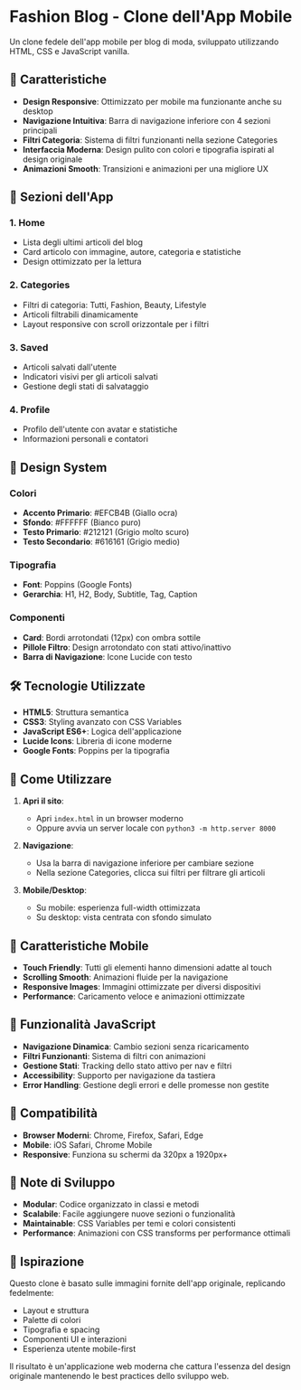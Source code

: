 # Fashion Blog - Clone dell'App Mobile

Un clone fedele dell'app mobile per blog di moda, sviluppato utilizzando HTML, CSS e JavaScript vanilla.

## 🚀 Caratteristiche

- **Design Responsive**: Ottimizzato per mobile ma funzionante anche su desktop
- **Navigazione Intuitiva**: Barra di navigazione inferiore con 4 sezioni principali
- **Filtri Categoria**: Sistema di filtri funzionanti nella sezione Categories
- **Interfaccia Moderna**: Design pulito con colori e tipografia ispirati al design originale
- **Animazioni Smooth**: Transizioni e animazioni per una migliore UX

## 📱 Sezioni dell'App

### 1. **Home**
- Lista degli ultimi articoli del blog
- Card articolo con immagine, autore, categoria e statistiche
- Design ottimizzato per la lettura

### 2. **Categories**
- Filtri di categoria: Tutti, Fashion, Beauty, Lifestyle
- Articoli filtrabili dinamicamente
- Layout responsive con scroll orizzontale per i filtri

### 3. **Saved**
- Articoli salvati dall'utente
- Indicatori visivi per gli articoli salvati
- Gestione degli stati di salvataggio

### 4. **Profile**
- Profilo dell'utente con avatar e statistiche
- Informazioni personali e contatori

## 🎨 Design System

### Colori
- **Accento Primario**: #EFCB4B (Giallo ocra)
- **Sfondo**: #FFFFFF (Bianco puro)
- **Testo Primario**: #212121 (Grigio molto scuro)
- **Testo Secondario**: #616161 (Grigio medio)

### Tipografia
- **Font**: Poppins (Google Fonts)
- **Gerarchia**: H1, H2, Body, Subtitle, Tag, Caption

### Componenti
- **Card**: Bordi arrotondati (12px) con ombra sottile
- **Pillole Filtro**: Design arrotondato con stati attivo/inattivo
- **Barra di Navigazione**: Icone Lucide con testo

## 🛠️ Tecnologie Utilizzate

- **HTML5**: Struttura semantica
- **CSS3**: Styling avanzato con CSS Variables
- **JavaScript ES6+**: Logica dell'applicazione
- **Lucide Icons**: Libreria di icone moderne
- **Google Fonts**: Poppins per la tipografia

## 🚀 Come Utilizzare

1. **Apri il sito**:
   - Apri `index.html` in un browser moderno
   - Oppure avvia un server locale con `python3 -m http.server 8000`

2. **Navigazione**:
   - Usa la barra di navigazione inferiore per cambiare sezione
   - Nella sezione Categories, clicca sui filtri per filtrare gli articoli

3. **Mobile/Desktop**:
   - Su mobile: esperienza full-width ottimizzata
   - Su desktop: vista centrata con sfondo simulato

## 📱 Caratteristiche Mobile

- **Touch Friendly**: Tutti gli elementi hanno dimensioni adatte al touch
- **Scrolling Smooth**: Animazioni fluide per la navigazione
- **Responsive Images**: Immagini ottimizzate per diversi dispositivi
- **Performance**: Caricamento veloce e animazioni ottimizzate

## 🔧 Funzionalità JavaScript

- **Navigazione Dinamica**: Cambio sezioni senza ricaricamento
- **Filtri Funzionanti**: Sistema di filtri con animazioni
- **Gestione Stati**: Tracking dello stato attivo per nav e filtri
- **Accessibility**: Supporto per navigazione da tastiera
- **Error Handling**: Gestione degli errori e delle promesse non gestite

## 🎯 Compatibilità

- **Browser Moderni**: Chrome, Firefox, Safari, Edge
- **Mobile**: iOS Safari, Chrome Mobile
- **Responsive**: Funziona su schermi da 320px a 1920px+

## 📝 Note di Sviluppo

- **Modular**: Codice organizzato in classi e metodi
- **Scalabile**: Facile aggiungere nuove sezioni o funzionalità
- **Maintainable**: CSS Variables per temi e colori consistenti
- **Performance**: Animazioni con CSS transforms per performance ottimali

## 🎨 Ispirazione

Questo clone è basato sulle immagini fornite dell'app originale, replicando fedelmente:
- Layout e struttura
- Palette di colori
- Tipografia e spacing
- Componenti UI e interazioni
- Esperienza utente mobile-first

Il risultato è un'applicazione web moderna che cattura l'essenza del design originale mantenendo le best practices dello sviluppo web.